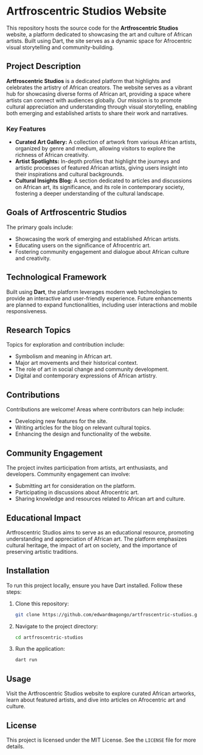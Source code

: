 # Artfroscentric Studios Website

This repository hosts the source code for the **Artfroscentric Studios** website, a platform dedicated to showcasing the art and culture of African artists. Built using Dart, the site serves as a dynamic space for Afrocentric visual storytelling and community-building.

## Project Description

**Artfroscentric Studios** is a dedicated platform that highlights and celebrates the artistry of African creators. The website serves as a vibrant hub for showcasing diverse forms of African art, providing a space where artists can connect with audiences globally. Our mission is to promote cultural appreciation and understanding through visual storytelling, enabling both emerging and established artists to share their work and narratives.

### Key Features

- **Curated Art Gallery:** A collection of artwork from various African artists, organized by genre and medium, allowing visitors to explore the richness of African creativity.
- **Artist Spotlights:** In-depth profiles that highlight the journeys and artistic processes of featured African artists, giving users insight into their inspirations and cultural backgrounds.
- **Cultural Insights Blog:** A section dedicated to articles and discussions on African art, its significance, and its role in contemporary society, fostering a deeper understanding of the cultural landscape.

## Goals of Artfroscentric Studios

The primary goals include:
- Showcasing the work of emerging and established African artists.
- Educating users on the significance of Afrocentric art.
- Fostering community engagement and dialogue about African culture and creativity.

## Technological Framework

Built using **Dart**, the platform leverages modern web technologies to provide an interactive and user-friendly experience. Future enhancements are planned to expand functionalities, including user interactions and mobile responsiveness.

## Research Topics

Topics for exploration and contribution include:
- Symbolism and meaning in African art.
- Major art movements and their historical context.
- The role of art in social change and community development.
- Digital and contemporary expressions of African artistry.

## Contributions

Contributions are welcome! Areas where contributors can help include:
- Developing new features for the site.
- Writing articles for the blog on relevant cultural topics.
- Enhancing the design and functionality of the website.

## Community Engagement

The project invites participation from artists, art enthusiasts, and developers. Community engagement can involve:
- Submitting art for consideration on the platform.
- Participating in discussions about Afrocentric art.
- Sharing knowledge and resources related to African art and culture.

## Educational Impact

Artfroscentric Studios aims to serve as an educational resource, promoting understanding and appreciation of African art. The platform emphasizes cultural heritage, the impact of art on society, and the importance of preserving artistic traditions.

## Installation

To run this project locally, ensure you have Dart installed. Follow these steps:

1. Clone this repository:
   ```bash
   git clone https://github.com/edwardmagongo/artfroscentric-studios.git
   ```

2. Navigate to the project directory:
   ```bash
   cd artfroscentric-studios
   ```

3. Run the application:
   ```bash
   dart run
   ```

## Usage

Visit the Artfroscentric Studios website to explore curated African artworks, learn about featured artists, and dive into articles on Afrocentric art and culture.

## License

This project is licensed under the MIT License. See the `LICENSE` file for more details.
